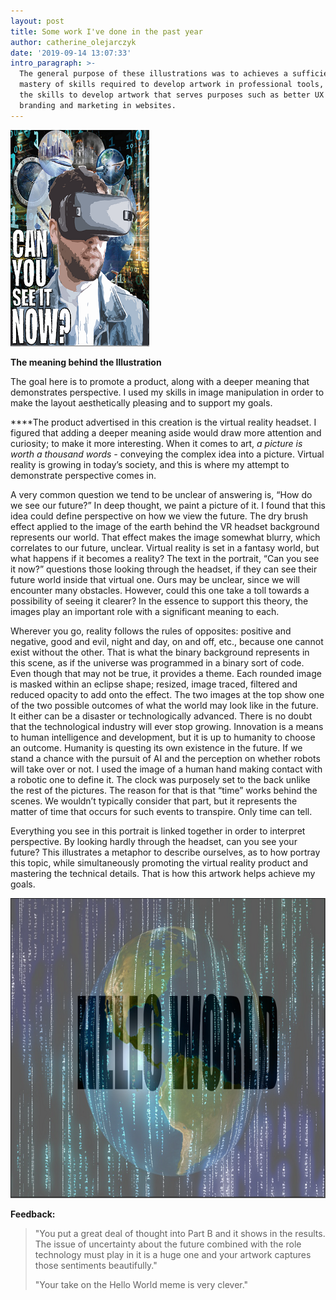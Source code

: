 ```yaml
---
layout: post
title: Some work I've done in the past year
author: catherine_olejarczyk
date: '2019-09-14 13:07:33'
intro_paragraph: >-
  The general purpose of these illustrations was to achieves a sufficient
  mastery of skills required to develop artwork in professional tools, and apply
  the skills to develop artwork that serves purposes such as better UX design,
  branding and marketing in websites.
---
```

![](/assets/img/uploads/4b-copy.png "Part B in VR")

**The meaning behind the Illustration** 

The goal here is to promote a product, along with a deeper meaning that demonstrates perspective. I used my skills in image manipulation in order to make the layout aesthetically pleasing and to support my goals. 

\*\*\*\*The product advertised in this creation is the virtual reality headset. I figured that adding a deeper meaning aside would draw more attention and curiosity; to make it more interesting. When it comes to art, _a picture is worth a thousand words -_ conveying the complex idea into a picture. Virtual reality is growing in today’s society, and this is where my attempt to demonstrate perspective comes in.

 A very common question we tend to be unclear of answering is, “How do we see our future?” In deep thought, we paint a picture of it. I found that this idea could define perspective on how we view the future. The dry brush effect applied to the image of the earth behind the VR headset background represents our world. That effect makes the image somewhat blurry, which correlates to our future, unclear. Virtual reality is set in a fantasy world, but what happens if it becomes a reality? The text in the portrait, “Can you see it now?” questions those looking through the headset, if they can see their future world inside that virtual one. Ours may be unclear, since we will encounter many obstacles. However, could this one take a toll towards a possibility of seeing it clearer? In the essence to support this theory, the images play an important role with a significant meaning to each. 

Wherever you go, reality follows the rules of opposites: positive and negative, good and evil, night and day, on and off, etc., because one cannot exist without the other. That is what the binary background represents in this scene, as if the universe was programmed in a binary sort of code. Even though that may not be true, it provides a theme. Each rounded image is masked within an eclipse shape; resized, image traced, filtered and reduced opacity to add onto the effect. The two images at the top show one of the two possible outcomes of what the world may look like in the future. It either can be a disaster or technologically advanced. There is no doubt that the technological industry will ever stop growing. Innovation is a means to human intelligence and development, but it is up to humanity to choose an outcome. Humanity is questing its own existence in the future. If we stand a chance with the pursuit of AI and the perception on whether robots will take over or not. I used the image of a human hand making contact with a robotic one to define it. The clock was purposely set to the back unlike the rest of the pictures. The reason for that is that “time” works behind the scenes. We wouldn’t typically consider that part, but it represents the matter of time that occurs for such events to transpire. Only time can tell. 

Everything you see in this portrait is linked together in order to interpret perspective. By looking hardly through the headset, can you see your future? This illustrates a metaphor to describe ourselves, as to how portray this topic, while simultaneously promoting the virtual reality product and mastering the technical details. That is how this artwork helps achieve my goals.

![](/assets/img/uploads/imagemask-copy.png)

**Feedback:**  

> "You put a great deal of thought into Part B and it shows in the results. The issue of uncertainty about the future combined with the role technology must play in it is a huge one and your artwork captures those sentiments beautifully."  
>
> "Your take on the Hello World meme is very clever."
